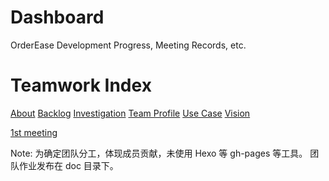 # Dashboard
OrderEase Development Progress, Meeting Records, etc.

# Teamwork Index

[About](https://github.com/OrderEase/Dashboard/blob/master/doc/about.md)
[Backlog](https://github.com/OrderEase/Dashboard/blob/master/doc/backlog.md)
[Investigation](https://github.com/OrderEase/Dashboard/blob/master/doc/investigation.md)
[Team Profile](https://github.com/OrderEase/Dashboard/blob/master/doc/teamProfile.md)
[Use Case](https://github.com/OrderEase/Dashboard/blob/master/doc/useCase.md)
[Vision](https://github.com/OrderEase/Dashboard/blob/master/doc/vision.md)

[1st meeting](https://github.com/OrderEase/Dashboard/blob/master/meeting/inception.md)


Note:
为确定团队分工，体现成员贡献，未使用 Hexo 等 gh-pages 等工具。
团队作业发布在 doc 目录下。
